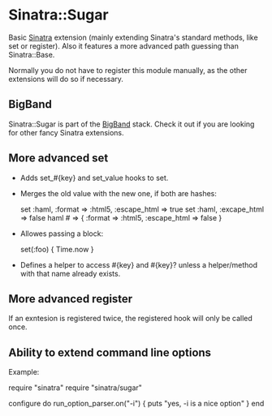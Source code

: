 Sinatra::Sugar
==============

Basic [Sinatra](http://sinatrarb.com) extension (mainly extending Sinatra's standard methods, like set or register).
Also it features a more advanced path guessing than Sinatra::Base.

Normally you do not have to register this module manually, as the other extensions will do so if necessary.

BigBand
-------

Sinatra::Sugar is part of the [BigBand](http://github.com/rkh/big_band) stack.
Check it out if you are looking for other fancy Sinatra extensions.

More advanced set
-----------------

- Adds set\_#{key} and set_value hooks to set.
- Merges the old value with the new one, if both are hashes:

    set :haml, :format => :html5, :escape_html => true
    set :haml, :excape_html => false
    haml # => { :format => :html5, :escape_html => false }
    
- Allowes passing a block:

    set(:foo) { Time.now }
    
- Defines a helper to access #{key} and #{key}? unless a helper/method with that name already exists.

More advanced register
----------------------

If an exntesion is registered twice, the registered hook will only be called once.

Ability to extend command line options
--------------------------------------

Example:

  require "sinatra"
  require "sinatra/sugar"
  
  configure do
    run_option_parser.on("-i") { puts "yes, -i is a nice option" }
  end